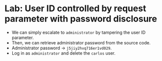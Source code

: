 # Lab: User ID controlled by request parameter with password disclosure

- We can simply escalate to `administrator` by tampering the user ID parameter.
- Then, we can retrieve administrator password from the source code.
- Administrator password -> `j5jiy2hvq716er1vd029`.
- Log in as `administrator` and delete the `carlos` user.
